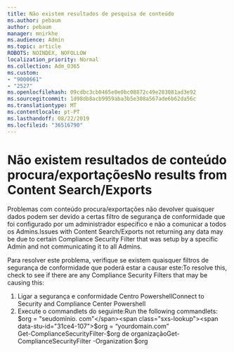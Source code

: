 ```yaml
---
title: Não existem resultados de pesquisa de conteúdo
ms.author: pebaum
author: pebaum
manager: mnirkhe
ms.audience: Admin
ms.topic: article
ROBOTS: NOINDEX, NOFOLLOW
localization_priority: Normal
ms.collection: Adm_O365
ms.custom:
- "9000661"
- "2527"
ms.openlocfilehash: 09cdbc3cb0465e0e0bc08872c49e283081ad3e92
ms.sourcegitcommit: 1d98db8acb9959aba3b5e308a567ade6b62da56c
ms.translationtype: MT
ms.contentlocale: pt-PT
ms.lasthandoff: 08/22/2019
ms.locfileid: "36516790"
---
```

# <a name="no-results-from-content-searchexports"></a><span data-ttu-id="31ce4-102">Não existem resultados de conteúdo procura/exportações</span><span class="sxs-lookup"><span data-stu-id="31ce4-102">No results from Content Search/Exports</span></span>

<span data-ttu-id="31ce4-103">Problemas com conteúdo procura/exportações não devolver quaisquer dados podem ser devido a certas filtro de segurança de conformidade que foi configurado por um administrador específico e não a comunicar a todos os Admins.</span><span class="sxs-lookup"><span data-stu-id="31ce4-103">Issues with Content Search/Exports not returning any data may be due to certain Compliance Security Filter that was setup by a specific Admin and not communicating it to all Admins.</span></span>

<span data-ttu-id="31ce4-104">Para resolver este problema, verifique se existem quaisquer filtros de segurança de conformidade que poderá estar a causar este:</span><span class="sxs-lookup"><span data-stu-id="31ce4-104">To resolve this, check to see if there are any Compliance Security Filters that may be causing this:</span></span>
1. <span data-ttu-id="31ce4-105">Ligar a segurança e conformidade Centro Powershell</span><span class="sxs-lookup"><span data-stu-id="31ce4-105">Connect to Security and Compliance Center Powershell</span></span>
2. <span data-ttu-id="31ce4-106">Execute o commandlets do seguinte:</span><span class="sxs-lookup"><span data-stu-id="31ce4-106">Run the following commandlets:</span></span>
<br><span data-ttu-id="31ce4-107">$org = "seudomínio. com"</span><span class="sxs-lookup"><span data-stu-id="31ce4-107">$org = “yourdomain.com”</span></span>
<br><span data-ttu-id="31ce4-108">Get-ComplianceSecurityFilter-$org de organização</span><span class="sxs-lookup"><span data-stu-id="31ce4-108">Get-ComplianceSecurityFilter -Organization $org</span></span>